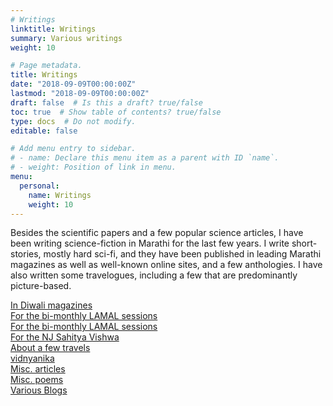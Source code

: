 ```yaml
---
# Writings
linktitle: Writings
summary: Various writings
weight: 10

# Page metadata.
title: Writings
date: "2018-09-09T00:00:00Z"
lastmod: "2018-09-09T00:00:00Z"
draft: false  # Is this a draft? true/false
toc: true  # Show table of contents? true/false
type: docs  # Do not modify.
editable: false

# Add menu entry to sidebar.
# - name: Declare this menu item as a parent with ID `name`.
# - weight: Position of link in menu.
menu:
  personal:
    name: Writings
    weight: 10
---
```


Besides the scientific papers and a few popular science articles, I have been writing
science-fiction in Marathi for the last few years. I write short-stories,
mostly hard sci-fi, and they have been published in leading Marathi magazines
as well as well-known online sites, and a few anthologies. I have also written
some travelogues, including a few that are predominantly picture-based.
<P>
<A HREF=diwali>In Diwali magazines</A><BR>
<A HREF=http://www.astro.caltech.edu/~aam/lamal/bytopicd.html>For the bi-monthly LAMAL sessions</A><BR>
<A HREF=lamal2/bytopicd.html>For the bi-monthly LAMAL sessions</A><BR>
<A HREF=sahityavishwa>For the NJ Sahitya Vishwa</A><BR>
<A HREF=travelogues>About a few travels</A><BR>
<A HREF=vidnyanika>vidnyanika</A><BR>
<A HREF=miscart>Misc. articles</A><BR>
<A HREF=miscpoems>Misc. poems</A><BR>
<A HREF=blogs>Various Blogs</A><BR>

